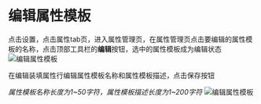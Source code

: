# 编辑属性模板
点击设置，点击属性tab页，进入属性管理页，在属性管理页点击要编辑的属性模板的名称，点击顶部工具栏的**编辑**按钮，选中的属性模板成为编辑状态
![编辑属性模板](/pic/setup/editattribute/editattribute1.jpg)

在编辑装填属性行编辑属性模板名称和属性模板描述，点击保存按钮

*属性模板名称长度为1~50字符，属性模板描述长度为1~200字符*
![编辑属性模板](/pic/setup/editattribute/editattribute2.jpg)
